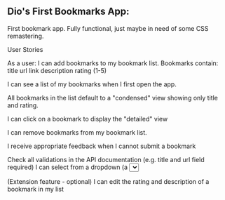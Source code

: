 Dio's First Bookmarks App:
-----
First bookmark app. Fully functional, just maybe in need of some CSS remastering.

User Stories

As a user:
I can add bookmarks to my bookmark list. Bookmarks contain:
  title
  url link
  description
  rating (1-5)

I can see a list of my bookmarks when I first open the app.

All bookmarks in the list default to a "condensed" view showing only title and rating.

I can click on a bookmark to display the "detailed" view

I can remove bookmarks from my bookmark list.

I receive appropriate feedback when I cannot submit a bookmark

Check all validations in the API documentation (e.g. title and url field required)
I can select from a dropdown (a <select> element) a "minimum rating" to filter the list by all bookmarks rated at or above the chosen selection

(Extension feature - optional) I can edit the rating and description of a bookmark in my list
